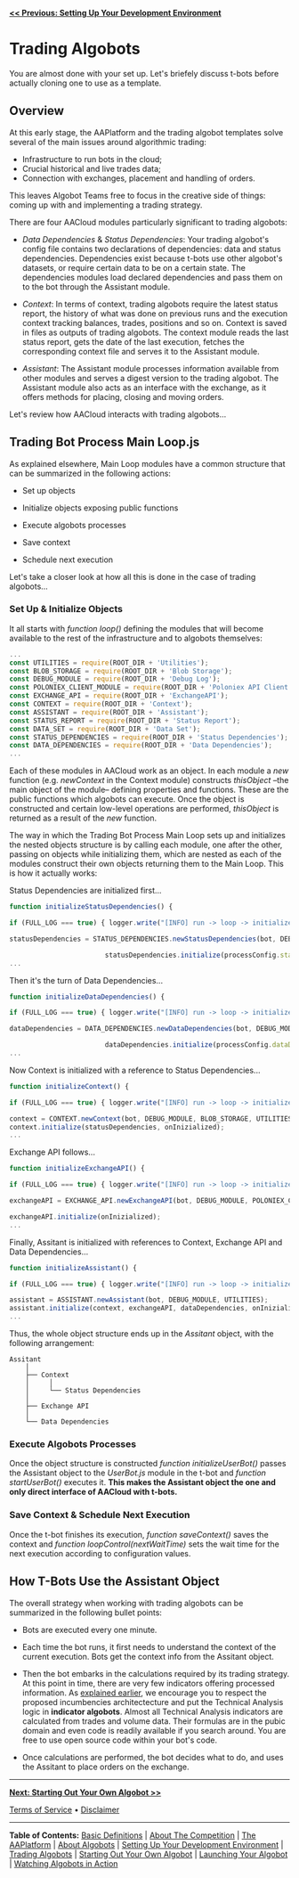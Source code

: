 **[<< Previous: Setting Up Your Development Environment](./0-Setup.md)**



# Trading Algobots

You are almost done with your set up. Let's briefely discuss t-bots before actually cloning one to use as a template.

## Overview

At this early stage, the AAPlatform and the trading algobot templates solve several of the main issues around algorithmic trading:

* Infrastructure to run bots in the cloud;
* Crucial historical and live trades data;
* Connection with exchanges, placement and handling of orders.

This leaves Algobot Teams free to focus in the creative side of things: coming up with and implementing a trading strategy.

There are four AACloud modules particularly significant to trading algobots:

* _Data Dependencies_ & _Status Dependencies_: Your trading algobot's config file contains two declarations of dependencies: data and status dependencies. Dependencies exist because t-bots use other algobot's datasets, or require certain data to be on a certain state. The dependencies modules load declared dependencies and pass them on to the bot through the Assistant module.

* _Context_: In terms of context, trading algobots require the latest status report, the history of what was done on previous runs and the execution context tracking balances, trades, positions and so on. Context is saved in files as outputs of trading algobots. The context module reads the last status report, gets the date of the last execution, fetches the corresponding context file and serves it to the Assistant module.

* _Assistant_: The Assistant module processes information available from other modules and serves a digest version to the trading algobot. The Assistant module also acts as an interface with the exchange, as it offers methods for placing, closing and moving orders.

Let's review how AACloud interacts with trading algobots...

## Trading Bot Process Main Loop.js

As explained elsewhere, Main Loop modules have a common structure that can be summarized in the following actions:

* Set up objects

* Initialize objects exposing public functions

* Execute algobots processes

* Save context

* Schedule next execution

Let's take a closer look at how all this is done in the case of trading algobots...

### Set Up & Initialize Objects

It all starts with _function loop()_ defining the modules that will become available to the rest of the infrastructure and to algobots themselves:

```JavaScript
...
const UTILITIES = require(ROOT_DIR + 'Utilities');
const BLOB_STORAGE = require(ROOT_DIR + 'Blob Storage');
const DEBUG_MODULE = require(ROOT_DIR + 'Debug Log');
const POLONIEX_CLIENT_MODULE = require(ROOT_DIR + 'Poloniex API Client');
const EXCHANGE_API = require(ROOT_DIR + 'ExchangeAPI');
const CONTEXT = require(ROOT_DIR + 'Context');
const ASSISTANT = require(ROOT_DIR + 'Assistant');
const STATUS_REPORT = require(ROOT_DIR + 'Status Report');
const DATA_SET = require(ROOT_DIR + 'Data Set');
const STATUS_DEPENDENCIES = require(ROOT_DIR + 'Status Dependencies');
const DATA_DEPENDENCIES = require(ROOT_DIR + 'Data Dependencies');
...
```

Each of these modules in AACloud work as an object. In each module a _new_ function (e.g. _newContext_ in the Context module) constructs _thisObject_ –the main object of the module– defining properties and functions. These are the public functions which algobots can execute. Once the object is constructed and certain low-level operations are performed, _thisObject_ is returned as a result of the _new_ function.

The way in which the Trading Bot Process Main Loop sets up and initializes the nested objects structure is by calling each module, one after the other, passing on objects while initializing them, which are nested as each of the modules construct their own objects returning them to the Main Loop.
This is how it actually works:

Status Dependencies are initialized first...

```JavaScript
function initializeStatusDependencies() {

if (FULL_LOG === true) { logger.write("[INFO] run -> loop -> initializeStatusDependencies ->  Entering function."); }

statusDependencies = STATUS_DEPENDENCIES.newStatusDependencies(bot, DEBUG_MODULE, STATUS_REPORT, BLOB_STORAGE, UTILITIES);

                        statusDependencies.initialize(processConfig.statusDependencies, undefined, undefined, onInizialized);
...
```

Then it's the turn of Data Dependencies...

```JavaScript
function initializeDataDependencies() {

if (FULL_LOG === true) { logger.write("[INFO] run -> loop -> initializeDataDependencies ->  Entering function."); }

dataDependencies = DATA_DEPENDENCIES.newDataDependencies(bot, DEBUG_MODULE, DATA_SET, BLOB_STORAGE, UTILITIES);

                        dataDependencies.initialize(processConfig.dataDependencies, onInizialized);
...
```

Now Context is initialized with a reference to Status Dependencies...

```JavaScript
function initializeContext() {

if (FULL_LOG === true) { logger.write("[INFO] run -> loop -> initializeContext ->  Entering function."); }

context = CONTEXT.newContext(bot, DEBUG_MODULE, BLOB_STORAGE, UTILITIES, STATUS_REPORT);
context.initialize(statusDependencies, onInizialized);
...
```
Exchange API follows...

```JavaScript
function initializeExchangeAPI() {

if (FULL_LOG === true) { logger.write("[INFO] run -> loop -> initializeExchangeAPI ->  Entering function."); }

exchangeAPI = EXCHANGE_API.newExchangeAPI(bot, DEBUG_MODULE, POLONIEX_CLIENT_MODULE);

exchangeAPI.initialize(onInizialized);
...
```

Finally, Assitant is initialized with references to Context, Exchange API and Data Dependencies...

```JavaScript
function initializeAssistant() {

if (FULL_LOG === true) { logger.write("[INFO] run -> loop -> initializeAssistant ->  Entering function."); }

assistant = ASSISTANT.newAssistant(bot, DEBUG_MODULE, UTILITIES);
assistant.initialize(context, exchangeAPI, dataDependencies, onInizialized);
...
```

Thus, the whole object structure ends up in the _Assitant_ object, with the following arrangement:

```
Assitant
	│
	├── Context
	│	  │
	│	  └── Status Dependencies
	│
	├── Exchange API
	│
	└── Data Dependencies
```

### Execute Algobots Processes

Once the object structure is constructed _function initializeUserBot()_ passes the Assistant object to the _UserBot.js_ module in the t-bot and _function startUserBot()_ executes it. **This makes the Assistant object the one and only direct interface of AACloud with t-bots.**

### Save Context & Schedule Next Execution

Once the t-bot finishes its execution, _function saveContext()_ saves the context and _function loopControl(nextWaitTime)_ sets the wait time for the next execution according to configuration values.

## How T-Bots Use the Assistant Object

The overall strategy when working with trading algobots can be summarized in the following bullet points:

* Bots are executed every one minute.

* Each time the bot runs, it first needs to understand the context of the current execution. Bots get the context info from the Assitant object.

* Then the bot embarks in the calculations required by its trading strategy. At this point in time, there are very few indicators offering processed information. As [explained earlier](../Algobots.md#indicator-algobots-aka-i-bots), we encourage you to respect the proposed incumbencies architectecture and put the Technical Analysis logic in **indicator algobots**. Almost all Technical Analysis indicators are calculated from trades and volume data. Their formulas are in the pubic domain and even code is readily available if you search around. You are free to use open source code within your bot's code.

* Once calculations are performed, the bot decides what to do, and uses the Assitant to place orders on the exchange.

<hr />

**[Next: Starting Out Your Own Algobot >>](./2-YourOwnAlgobot.md)**

[Terms of Service](../Terms.md)  &bull;  [Disclaimer](../Disclaimer.md)

<hr />


**Table of Contents:** [Basic Definitions](../README.md/#basic-definitions) | [About The Competition](../TheCompetition.md) | [The AAPlatform](../AAPlatform.md) | [About Algobots](../Algobots.md) | [Setting Up Your Development Environment](./0-Setup.md) | [Trading Algobots](./1-TradingAlgobots.md) | [Starting Out Your Own Algobot](./2-YourOwnAlgobot.md) | [Launching Your Algobot](./3-LaunchingYourAlgobot.md) | [Watching Algobots in Action](../Algobots-in-action.md) 
